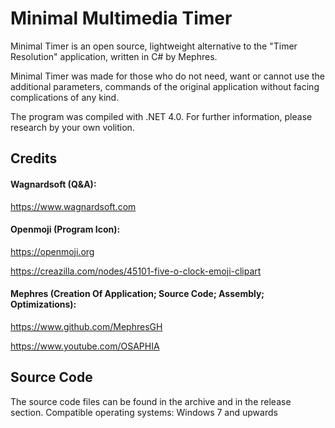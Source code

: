 # Minimal Multimedia Timer
Minimal Timer is an open source, lightweight alternative to the "Timer Resolution" application, written in C# by Mephres.

Minimal Timer was made for those who do not need, want or cannot use the additional parameters, commands of the original application without facing complications of any kind.

The program was compiled with .NET 4.0. For further information, please research by your own volition.

## Credits

#### Wagnardsoft (Q&A):

https://www.wagnardsoft.com

#### Openmoji (Program Icon):

https://openmoji.org

https://creazilla.com/nodes/45101-five-o-clock-emoji-clipart

#### Mephres (Creation Of Application; Source Code; Assembly; Optimizations):

https://www.github.com/MephresGH

https://www.youtube.com/OSAPHIA

## Source Code
The source code files can be found in the archive and in the release section.
Compatible operating systems: Windows 7 and upwards
